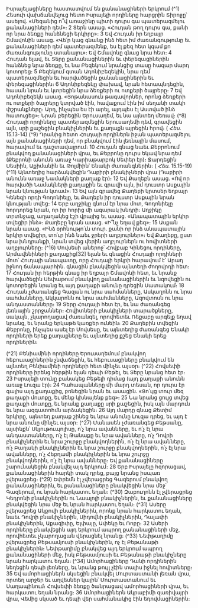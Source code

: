 
Իսրայելացիները հաստատվում են քանանացիների երկրում
(^1) Հեսուի վախճանվելուց հետո Իսրայելի որդիները հարցրին Տիրոջը՝ ասելով. «Մեզանից ո՞վ առաջինը պիտի դուրս
գա պատերազմելու քանանացիների դեմ»։ 2 Տերն ասաց. «Հուդան թող դուրս գա, քանի որ նրա ձեռքը հանձնեցի
երկիրը»։ 3 Եվ Հուդան իր եղբայր Շմավոնին ասաց. «Վե՛ր կաց գնանք ինձ հետ իմ ժառանգությունը եւ քանանացիների
դեմ պատերազմենք, ես էլ քեզ հետ կգամ քո ժառանգությունը ստանալու»։ Եվ Շմավոնը գնաց նրա հետ։ 4 Հուդան ելավ,
եւ Տերը քանանացիներին եւ փերեզացիներին հանձնեց նրա ձեռքը, եւ նա Բեզեկում նրանցից տասը հազար մարդ
կոտորեց։ 5 Բեզեկում գտան Ադոնիբեզեկին, նրա դեմ պատերազմեցին եւ հարվածեցին քանանացիներին եւ
փերեզացիներին։ 6 Ադոնիբեզեկը փախավ, նրան հետապնդեցին, հասան նրան եւ կտրեցին նրա ձեռքերի ու ոտքերի
ծայրերը։ 7 Եվ Ադոնիբեզեկն ասաց. «Յոթանասուն թագավորներ, որոնց ձեռքերի ու ոտքերի ծայրերը կտրված էին,
հավաքում էին իմ սեղանի տակի փշրանքները։ Արդ, ինչպես ես էի արել, այդպես էլ Աստված ինձ հատուցեց»։ Նրան
բերեցին Երուսաղեմ, եւ նա այնտեղ մեռավ։
(^8) Հուդայի որդիները պատերազմեցին Երուսաղեմի դեմ, գրավեցին այն, սրի քաշեցին բնակիչներին եւ քաղաքն
այրեցին հրով։
( _Հես_. 15.13-14)
(^9) Դրանից հետո Հուդայի որդիներն իջան պատերազմելու այն քանանացիների դեմ, որ բնակվում էին լեռնային
մասում, հարավում եւ դաշտավայրում։ 10 Հուդան գնաց նաեւ Քեբրոնում բնակվող քանանացիների վրա, եւ Քեբրոնը
դուրս եկավ նրա դեմ (Քեբրոնի անունն առաջ Կարիաթարբոկ Սեփեր էր)։ Ջարդեցին Սեսիին, Աքիմանին եւ Թոլմիին՝
Ենակի ժառանգներին։
( _Հես_. 15.15-19)
(^11) Այնտեղից հարձակվեցին Դաբիրի բնակիչների վրա (Դաբիրի անունն առաջ Նամակների քաղաք էր)։ 12 Եվ Քաղեբն
ասաց. «Ով որ հարվածի Նամակների քաղաքին եւ գրավի այն, իմ դուստր Ասքային նրան կնության կտամ»։ 13 Եվ այն
գրավեց Քաղեբի կրտսեր եղբայր Կենեզի որդի Գոդոնիելը, եւ Քաղեբն իր դուստր Ասքային նրան կնության տվեց։ 14 Երբ
աղջիկը գնում էր նրա մոտ, Գոդոնիելը հորդորեց նրան, որ իր հորից մի ագարակ խնդրի։ Աղջիկը տրտնջաց, աղաղակեց
էշի վրայից եւ ասաց. «Անապատային երկիր տվեցիր ինձ»։ Քաղեբը նրան ասաց. «Ի՞նչ եղավ քեզ»։ 15 Ասքան նրան ասաց.
«Ինձ օրհնությո՛ւն տուր. քանի որ ինձ անապատային երկիր տվեցիր, տո՛ւր ինձ նաեւ ջրերի աղբյուրներ»։ Եվ Քաղեբը,
ըստ նրա խնդրանքի, նրան տվեց վերին աղբյուրներն ու հովիտների աղբյուրները։
(^16) Մովսեսի աներոջ՝ Հովբաբ Կինեցու որդիները, Արմավենիների քաղաքից[32] ելան եւ գնացին Հուդայի որդիների
մոտ՝ Հուդայի անապատը, որը Հուդայի երկրի հարավում է՝ Արադ իջնող ճանապարհին. գնացին բնակվեցին այնտեղի
ժողովրդի հետ։ 17 Հուդան իր հերթին գնաց իր եղբայր Շմավոնի հետ, եւ նրանք հարվածեցին Սեփաթում բնակվող
քանանացիներին եւ նզովեցին ու կոտորեցին նրանց եւ այդ քաղաքի անունը դրեցին Սատակում։ 18 Հուդան չժառանգեց
Գազան ու նրա սահմանները, Ասկաղոնն ու նրա սահմանները, Ակկարոնն ու նրա սահմանները, Ազովտոսն ու նրա
անդաստանները։ 19 Տերը Հուդայի հետ էր, եւ նա ժառանգեց լեռնային շրրջաններ։ Հովիտների բնակիչների
տարածքները, սակայն, չկարողացավ ժառանգել, որովհետեւ Ռեքաբը արգելք եղավ նրանց, եւ նրանք երկաթե կառքեր
ունեին։ 20 Քաղեբին տվեցին Քեբրոնը, ինչպես ասել էր Մովսեսը, եւ այնտեղից ժառանգեց Ենակի որդիների երեք
քաղաքները եւ այնտեղից քշեց Ենակի երեք որդիներին։


(^21) Բենիամինի որդիները Երուսաղեմում բնակվող հեբուսացիներին չնվաճեցին, եւ հեբուսացիները բնակվում են
այնտեղ Բենիամինի որդիների հետ մինչեւ այսօր։
(^22) Հովսեփի որդիները իրենց հերթին ելան դեպի Բեթել, եւ Տերը նրանց հետ էր։ 23 Իսրայելի տունը բանակեց Բեթելի
դիմաց (այդ քաղաքի անունն առաջ Լուզա էր)։ 24 Պահապանները մի մարդ տեսան, որ դուրս էր գալիս այդ քաղաքից,
բռնեցին նրան եւ ասացին. «Ցո՛ւյց տուր մեզ քաղաքի մուտքը, եւ մենք կխնայենք քեզ»։ 25 Նա նրանց ցույց տվեց քաղաքի
մուտքը, եւ նրանք քաղաքը սրի քաշեցին, իսկ այն մարդուն եւ նրա ազգատոհմն արձակեցին։ 26 Այդ մարդը գնաց Քետիմ
երկիրը, այնտեղ քաղաք շինեց եւ նրա անունը Լուզա դրեց, եւ այդ է նրա անունը մինչեւ այսօր։
(^27) Մանասեն չժառանգեց Բեթսանը, այսինքն՝ Սկյութուպոլիսը, ո՛չ նրա ավանները, եւ ո՛չ էլ նրա անդաստանները, ո՛չ
էլ Թանաքը եւ նրա ավանները, ո՛չ Դովրի բնակիչներին եւ նրա շուրջը բնակվողներին, ո՛չ էլ նրա ավանները, ո՛չ Բաղակի
բնակիչներին եւ նրա շուրջը բնակվողներին, ո՛չ էլ նրա ավանները, ո՛չ Հեբղամի բնակիչներին եւ նրա շուրջը
բնակվողներին, ո՛չ էլ նրա ավանները։ Եվ քանանացիները շարունակեցին բնակվել այդ երկրում։ 28 Երբ Իսրայելը
հզորացավ, քանանացիներին հարկի տակ դրեց, բայց նրանց իսպառ չվերացրեց։
(^29) Եփրեմն էլ չվերացրեց Գազերում բնակվող քանանացիներին, եւ քանանացիները բնակվեցին նրա մեջ՝ Գազերում,
ու նրան հարկատու եղան։
(^30) Զաբուղոնն էլ չվերացրեց Կեդրոնի բնակիչներին ու Նաալոլի բնակիչներին, եւ քանանացիները բնակվեցին նրա մեջ
եւ նրան հարկատու եղան։
(^31) Ասերը չվերացրեց Ակքովի բնակիչներին, որոնք նրան հարկատու եղան, նաեւ Դովրի բնակիչներին, Սիդովնի
բնակիչներին, Դալափի բնակիչներին, Աքազիփը, Ելփայը, Ափեկը եւ Ռոբը։ 32 Ասերի որդիները բնակվեցին այդ երկրում
ապրող քանանացիների մեջ, որովհետեւ չկարողացան վերացնել նրանց։
(^33) Նեփթաղիմը չվերացրեց Բեթսամյուսի բնակիչներին, ոչ էլ Բեթանաթի բնակիչներին։ Նեփթաղիմը բնակվեց այդ
երկրում ապրող քանանացիների մեջ, իսկ Բեթսամյուսի եւ Բեթանաթի բնակիչները նրան հարկատու եղան։
(^34) Ամորհացիները Դանի որդիներին նեղեցին դեպի լեռները, եւ նրանց թույլ չէին տալիս իջնել հովիտները։ 35 Եվ
ամորհացիներն սկսեցին բնակվել Մուրտաստանի լեռան վրա, որտեղ արջեր եւ աղվեսներ կային՝ Մուրտաստանում եւ
Սաղապինում։ Հովսեփի ձեռքը ծանրացավ ամորհացիների վրա, եւ հարկատու եղան նրանց։ 36 Ամորհացիներն
Ակրաբիմի զառիվայրի վրա, Վեմից սկսած եւ դեպի վեր սահմանակից էին եդովմացիներին։
